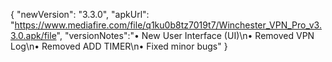 { "newVersion": "3.3.0", "apkUrl": "https://www.mediafire.com/file/q1ku0b8tz7019t7/Winchester_VPN_Pro_v3.3.0.apk/file", "versionNotes":"• New User Interface (UI)\n• Removed VPN Log\n• Removed ADD TIMER\n• Fixed minor bugs" }
